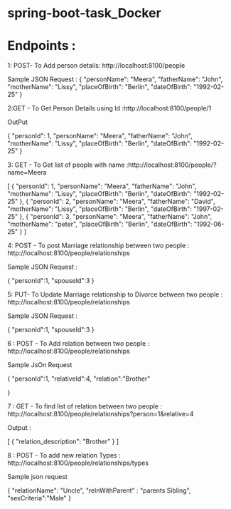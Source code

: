 # spring-boot-task_Docker

# Endpoints :

1: POST- To Add person details: http://localhost:8100/people

Sample JSON Request : {
    "personName": "Meera",
    "fatherName": "John",
    "motherName": "Lissy",
    "placeOfBirth": "Berlin",
    "dateOfBirth": "1992-02-25"
}

2:GET - To Get Person Details using Id :http://localhost:8100/people/1

OutPut

{
    "personId": 1,
    "personName": "Meera",
    "fatherName": "John",
    "motherName": "Lissy",
    "placeOfBirth": "Berlin",
    "dateOfBirth": "1992-02-25"
}


3: GET - To Get list of people with name :http://localhost:8100/people/?name=Meera

[
    {
        "personId": 1,
        "personName": "Meera",
        "fatherName": "John",
        "motherName": "Lissy",
        "placeOfBirth": "Berlin",
        "dateOfBirth": "1992-02-25"
    },
    {
        "personId": 2,
        "personName": "Meera",
        "fatherName": "David",
        "motherName": "Lissy",
        "placeOfBirth": "Berlin",
        "dateOfBirth": "1997-02-25"
    },
    {
        "personId": 3,
        "personName": "Meera",
        "fatherName": "John",
        "motherName": "peter",
        "placeOfBirth": "Berlin",
        "dateOfBirth": "1992-06-25"
    }
]

4: POST - To post Marriage relationship between two people : http://localhost:8100/people/relationships

Sample JSON Request :

{
	"personId":1,
	"spouseId":3
}

5: PUT-  To Update Marriage relationship to Divorce between two people : http://localhost:8100/people/relationships

Sample JSON Request :

{
	"personId":1,
	"spouseId":3
}

6 : POST - To Add relation between two people  : http://localhost:8100/people/relationships

Sample JsOn Request

{
	"personId":1,
	"relativeId":4,
	"relation":"Brother"
	
}

7 : GET - To find list of relation between two people  : http://localhost:8100/people/relationships?person=1&relative=4

Output : 

[
    {
        "relation_description": "Brother"
    }
]

8 : POST - To add new relation Types  : http://localhost:8100/people/relationships/types

Sample json request

{
    "relationName": "Uncle",
    "relnWithParent" : "parents Sibling",
    "sexCriteria":"Male"
}




    


